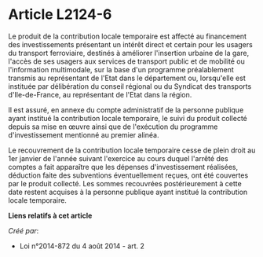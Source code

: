 # Article L2124-6

Le produit de la contribution locale temporaire est affecté au financement des investissements présentant un intérêt direct
et certain pour les usagers du transport ferroviaire, destinés à améliorer l'insertion urbaine de la gare, l'accès de ses
usagers aux services de transport public et de mobilité ou l'information multimodale, sur la base d'un programme
préalablement transmis au représentant de l'Etat dans le département ou, lorsqu'elle est instituée par délibération du
conseil régional ou du Syndicat des transports d'Ile-de-France, au représentant de l'Etat dans la région.

Il est assuré, en annexe du compte administratif de la personne publique ayant institué la contribution locale temporaire, le
suivi du produit collecté depuis sa mise en œuvre ainsi que de l'exécution du programme d'investissement mentionné au premier
alinéa.

Le recouvrement de la contribution locale temporaire cesse de plein droit au 1er janvier de l'année suivant l'exercice au
cours duquel l'arrêté des comptes a fait apparaître que les dépenses d'investissement réalisées, déduction faite des
subventions éventuellement reçues, ont été couvertes par le produit collecté. Les sommes recouvrées postérieurement à cette
date restent acquises à la personne publique ayant institué la contribution locale temporaire.

**Liens relatifs à cet article**

_Créé par_:

  - Loi n°2014-872 du 4 août 2014 - art. 2
